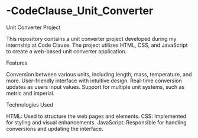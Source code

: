 # -CodeClause_Unit_Converter

Unit Converter Project

This repository contains a unit converter project developed during my internship at Code Clause. The project utilizes HTML, CSS, and JavaScript to create a web-based unit converter application.

Features

Conversion between various units, including length, mass, temperature, and more.
User-friendly interface with intuitive design.
Real-time conversion updates as users input values.
Support for multiple unit systems, such as metric and imperial.

Technologies Used

HTML: Used to structure the web pages and elements.
CSS: Implemented for styling and visual enhancements.
JavaScript: Responsible for handling conversions and updating the interface.
